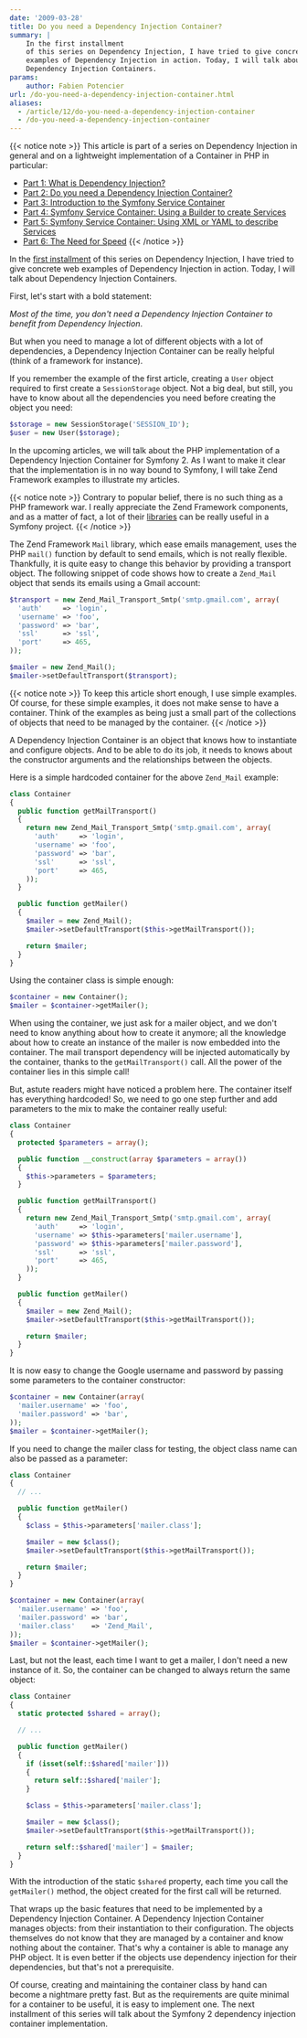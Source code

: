 ```yaml
---
date: '2009-03-28'
title: Do you need a Dependency Injection Container?
summary: |
    In the first installment
    of this series on Dependency Injection, I have tried to give concrete web
    examples of Dependency Injection in action. Today, I will talk about
    Dependency Injection Containers.
params:
    author: Fabien Potencier
url: /do-you-need-a-dependency-injection-container.html
aliases:
  - /article/12/do-you-need-a-dependency-injection-container
  - /do-you-need-a-dependency-injection-container
---
```


{{< notice note >}}
This article is part of a series on Dependency Injection in general and on a
lightweight implementation of a Container in PHP in particular:

 * [Part 1: What is Dependency Injection? ](http://fabien.potencier.org/article/11/what-is-dependency-injection)
 * [Part 2: Do you need a Dependency Injection Container? ](http://fabien.potencier.org/article/12/do-you-need-a-dependency-injection-container)
 * [Part 3: Introduction to the Symfony Service Container](http://fabien.potencier.org/article/13/introduction-to-the-symfony-service-container)
 * [Part 4: Symfony Service Container: Using a Builder to create Services](http://fabien.potencier.org/article/14/symfony-service-container-using-a-builder-to-create-services)
 * [Part 5: Symfony Service Container: Using XML or YAML to describe Services](http://fabien.potencier.org/article/15/symfony-service-container-using-xml-or-yaml-to-describe-services)
 * [Part 6: The Need for Speed](http://fabien.potencier.org/article/16/symfony-service-container-the-need-for-speed)
{{< /notice >}}

In the [first installment](http://fabien.potencier.org/article/11/what-is-dependency-injection)
of this series on Dependency Injection, I have tried to give concrete web
examples of Dependency Injection in action. Today, I will talk about
Dependency Injection Containers.

First, let's start with a bold statement:

  *Most of the time, you don't need a Dependency Injection Container to
  benefit from Dependency Injection*.

But when you need to manage a lot of different objects with a lot of
dependencies, a Dependency Injection Container can be really helpful (think of
a framework for instance).

If you remember the example of the first article, creating a `User` object
required to first create a `SessionStorage` object. Not a big deal, but still,
you have to know about all the dependencies you need before creating the
object you need:


```php
$storage = new SessionStorage('SESSION_ID');
$user = new User($storage);

```

In the upcoming articles, we will talk about the PHP implementation of a
Dependency Injection Container for Symfony 2. As I want to make it clear that
the implementation is in no way bound to Symfony, I will take Zend Framework
examples to illustrate my articles.

{{< notice note >}}
Contrary to popular belief, there is no such thing as a
PHP framework war. I really appreciate the Zend Framework
components, and as a matter of fact, a lot of their
[libraries](http://www.symfony-project.org/jobeet/1_2/Doctrine/en/17)
can be really useful in a Symfony project.
{{< /notice >}}

The Zend Framework `Mail` library, which ease emails management, uses the PHP
`mail()` function by default to send emails, which is not really flexible.
Thankfully, it is quite easy to change this behavior by providing a transport
object. The following snippet of code shows how to create a `Zend_Mail` object
that sends its emails using a Gmail account:


```php
$transport = new Zend_Mail_Transport_Smtp('smtp.gmail.com', array(
  'auth'     => 'login',
  'username' => 'foo',
  'password' => 'bar',
  'ssl'      => 'ssl',
  'port'     => 465,
));

$mailer = new Zend_Mail();
$mailer->setDefaultTransport($transport);

```

{{< notice note >}}
To keep this article short enough, I use simple examples. Of
course, for these simple examples, it does not make sense to have a
container. Think of the examples as being just a small part of the
collections of objects that need to be managed by the container.
{{< /notice >}}

A Dependency Injection Container is an object that knows how to instantiate
and configure objects. And to be able to do its job, it needs to knows about
the constructor arguments and the relationships between the objects.

Here is a simple hardcoded container for the above `Zend_Mail` example:


```php
class Container
{
  public function getMailTransport()
  {
    return new Zend_Mail_Transport_Smtp('smtp.gmail.com', array(
      'auth'     => 'login',
      'username' => 'foo',
      'password' => 'bar',
      'ssl'      => 'ssl',
      'port'     => 465,
    ));
  }

  public function getMailer()
  {
    $mailer = new Zend_Mail();
    $mailer->setDefaultTransport($this->getMailTransport());

    return $mailer;
  }
}

```

Using the container class is simple enough:


```php
$container = new Container();
$mailer = $container->getMailer();

```

When using the container, we just ask for a mailer object, and we don't need
to know anything about how to create it anymore; all the knowledge about how
to create an instance of the mailer is now embedded into the container. The
mail transport dependency will be injected automatically by the container,
thanks to the `getMailTransport()` call. All the power of the container lies
in this simple call!

But, astute readers might have noticed a problem here. The container itself
has everything hardcoded! So, we need to go one step further and add
parameters to the mix to make the container really useful:


```php
class Container
{
  protected $parameters = array();

  public function __construct(array $parameters = array())
  {
    $this->parameters = $parameters;
  }

  public function getMailTransport()
  {
    return new Zend_Mail_Transport_Smtp('smtp.gmail.com', array(
      'auth'     => 'login',
      'username' => $this->parameters['mailer.username'],
      'password' => $this->parameters['mailer.password'],
      'ssl'      => 'ssl',
      'port'     => 465,
    ));
  }

  public function getMailer()
  {
    $mailer = new Zend_Mail();
    $mailer->setDefaultTransport($this->getMailTransport());

    return $mailer;
  }
}

```

It is now easy to change the Google username and password by passing some
parameters to the container constructor:


```php
$container = new Container(array(
  'mailer.username' => 'foo',
  'mailer.password' => 'bar',
));
$mailer = $container->getMailer();

```

If you need to change the mailer class for testing, the object class name can
also be passed as a parameter:


```php
class Container
{
  // ...

  public function getMailer()
  {
    $class = $this->parameters['mailer.class'];

    $mailer = new $class();
    $mailer->setDefaultTransport($this->getMailTransport());

    return $mailer;
  }
}

$container = new Container(array(
  'mailer.username' => 'foo',
  'mailer.password' => 'bar',
  'mailer.class'    => 'Zend_Mail',
));
$mailer = $container->getMailer();

```

Last, but not the least, each time I want to get a mailer, I don't need a new
instance of it. So, the container can be changed to always return the same
object:


```php
class Container
{
  static protected $shared = array();

  // ...

  public function getMailer()
  {
    if (isset(self::$shared['mailer']))
    {
      return self::$shared['mailer'];
    }

    $class = $this->parameters['mailer.class'];

    $mailer = new $class();
    $mailer->setDefaultTransport($this->getMailTransport());

    return self::$shared['mailer'] = $mailer;
  }
}

```

With the introduction of the static `$shared` property, each time you call the
`getMailer()` method, the object created for the first call will be returned.

That wraps up the basic features that need to be implemented by a Dependency
Injection Container. A Dependency Injection Container manages objects: from
their instantiation to their configuration. The objects themselves do not know
that they are managed by a container and know nothing about the container.
That's why a container is able to manage any PHP object. It is even better if
the objects use dependency injection for their dependencies, but that's not a prerequisite.

Of course, creating and maintaining the container class by hand can become a
nightmare pretty fast. But as the requirements are quite minimal for a
container to be useful, it is easy to implement one. The next installment of
this series will talk about the Symfony 2 dependency injection container
implementation.



